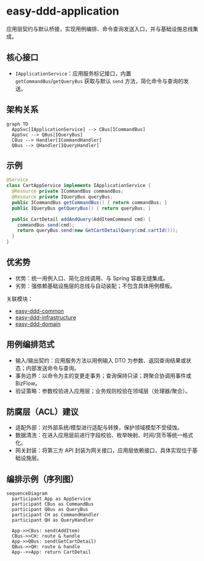# easy-ddd-application

应用层契约与默认桥接，实现用例编排、命令查询发送入口，并与基础设施总线集成。

## 核心接口
- `IApplicationService`：应用服务标记接口，内置 `getCommandBus`/`getQueryBus` 获取与默认 `send` 方法，简化命令与查询的发送。

## 架构关系
```mermaid
graph TD
  AppSvc[IApplicationService] --> CBus[ICommandBus]
  AppSvc --> QBus[IQueryBus]
  CBus --> Handler[ICommandHandler]
  QBus --> QHandler[IQueryHandler]
```

## 示例
```java
@Service
class CartAppService implements IApplicationService {
  @Resource private ICommandBus commandBus;
  @Resource private IQueryBus queryBus;
  public ICommandBus getCommandBus() { return commandBus; }
  public IQueryBus getQueryBus() { return queryBus; }

  public CartDetail addAndQuery(AddItemCommand cmd) {
    commandBus.send(cmd);
    return queryBus.send(new GetCartDetailQuery(cmd.cartId()));
  }
}
```

## 优劣势
- 优势：统一用例入口、简化总线调用、与 Spring 容器无缝集成。
- 劣势：强依赖基础设施层的总线与自动装配；不包含具体用例模板。

关联模块：
- [easy-ddd-common](../easy-ddd-common/README.md)
- [easy-ddd-infrastructure](../easy-ddd-infrastructure/README.md)
- [easy-ddd-domain](../easy-ddd-domain/README.md)

## 用例编排范式
- 输入/输出契约：应用服务方法以用例输入 DTO 为参数、返回查询结果或状态；内部发送命令与查询。
- 事务边界：以命令为主的变更走事务；查询保持只读；跨聚合协调用事件或 BizFlow。
- 验证策略：参数校验进入应用层；业务规则校验在领域层（处理器/聚合）。

## 防腐层（ACL）建议
- 适配外部：对外部系统/模型进行适配与转换，保护领域模型不受侵蚀。
- 数据清洗：在进入应用层前进行字段校验、枚举映射、时间/货币等统一格式化。
- 网关封装：将第三方 API 封装为网关接口，应用层依赖接口，具体实现位于基础设施层。

## 编排示例（序列图）
```mermaid
sequenceDiagram
  participant App as AppService
  participant CBus as CommandBus
  participant QBus as QueryBus
  participant CH as CommandHandler
  participant QH as QueryHandler

  App->>CBus: send(AddItem)
  CBus->>CH: route & handle
  App->>QBus: send(GetCartDetail)
  QBus->>QH: route & handle
  App-->>App: return CartDetail
```